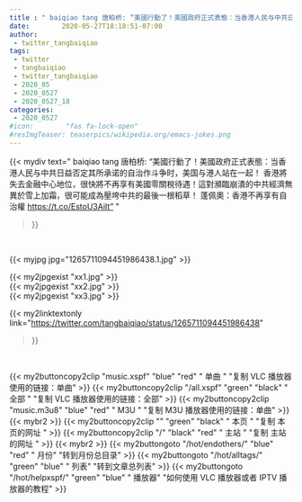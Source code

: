```yaml
---
title : " baiqiao tang 唐柏桥: “美國行動了！美國政府正式表態：当香港人民与中共日益否定其所承诺的自治作斗争时，美国与港人站在一起！&#10;香港將失去金融中心地位，很快將不再享有美國零關稅待遇！這對瀕臨崩潰的中共經濟無異於雪上加霜，很可能成為壓垮中共的最後一根稻草！&#10;&#10;蓬佩奧：香港不再享有自治權 https://t.co/EstoU3AiIt”  "
date:        2020-05-27T18:18:51-07:00
author:
 - twitter_tangbaiqiao
tags:
 - twitter
 - tangbaiqiao
 - twitter_tangbaiqiao
 - 2020_05
 - 2020_0527
 - 2020_0527_18
categories:
 - 2020_0527
#icon:        "fas fa-lock-open"
#resImgTeaser: teaserpics/wikipedia.org/emacs-jokes.png
---
```


{{< mydiv text=" baiqiao tang 唐柏桥: “美國行動了！美國政府正式表態：当香港人民与中共日益否定其所承诺的自治作斗争时，美国与港人站在一起！&#10;香港將失去金融中心地位，很快將不再享有美國零關稅待遇！這對瀕臨崩潰的中共經濟無異於雪上加霜，很可能成為壓垮中共的最後一根稻草！&#10;&#10;蓬佩奧：香港不再享有自治權 https://t.co/EstoU3AiIt”  "
>}}
<br>


 {{< myjpg jpg="1265711094451986438.1.jpg" >}}<br> 

{{< my2jpgexist "xx1.jpg" >}}<br>
{{< my2jpgexist "xx2.jpg" >}}<br>
{{< my2jpgexist "xx3.jpg" >}}<br>


{{< my2linktextonly link="https://twitter.com/tangbaiqiao/status/1265711094451986438"
>}}


<br>

{{< my2buttoncopy2clip "music.xspf"        "blue"   "red"    " 单曲 "  "复制 VLC 播放器使用的链接：单曲" >}} {{< my2buttoncopy2clip "/all.xspf"         "green"  "black"  " 全部 "  "复制 VLC 播放器使用的链接：全部" >}} {{< my2buttoncopy2clip "music.m3u8"        "blue"   "red"    " M3U  "    "复制 M3U 播放器使用的链接：单曲" >}} {{< mybr2 >}} {{< my2buttoncopy2clip ""                  "green"  "black"  " 本页 "    "复制 本页的网址 " >}} {{< my2buttoncopy2clip "/"                 "black"  "red"    " 主站 "    "复制 主站的网址 " >}} {{< mybr2 >}} {{< my2buttongoto      "/hot/endothers/"   "blue"   "red"    " 月份"   "转到月份总目录" >}} {{< my2buttongoto      "/hot/alltags/"     "green"  "blue"   " 列表"   "转到文章总列表" >}} {{< my2buttongoto      "/hot/helpxspf/"    "green"  "blue"   " 播放器" "如何使用 VLC 播放器或者 IPTV 播放器的教程" >}} 

